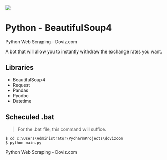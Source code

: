 ![](https://www.zyte.com/wp-content/uploads/2021/02/Zyte-DataAnim-diagram-optimised-1.gif?thumbnail=default&display=thumbnail)


# Python - BeautifulSoup4
Python Web Scraping - Doviz.com

A bot that will allow you to instantly withdraw the exchange rates you want.
## Libraries
- BeautifulSoup4
- Request
- Pandas
- Pyodbc
- Datetime

## Scheculed .bat
> For the .bat file, this command will suffice.
```console
$ cd c:\Users\Administrator\PycharmProjects\dovizcom
$ python main.py

```
Python Web Scraping - Doviz.com 
